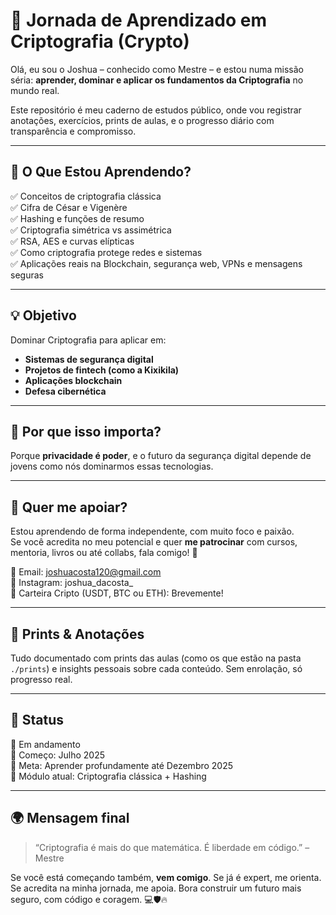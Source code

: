 # 🔐 Jornada de Aprendizado em Criptografia (Crypto)

Olá, eu sou o Joshua – conhecido como Mestre – e estou numa missão séria: **aprender, dominar e aplicar os fundamentos da Criptografia** no mundo real.  

Este repositório é meu caderno de estudos público, onde vou registrar anotações, exercícios, prints de aulas, e o progresso diário com transparência e compromisso.

---

## 🧠 O Que Estou Aprendendo?

✅ Conceitos de criptografia clássica  
✅ Cifra de César e Vigenère  
✅ Hashing e funções de resumo  
✅ Criptografia simétrica vs assimétrica  
✅ RSA, AES e curvas elípticas  
✅ Como criptografia protege redes e sistemas  
✅ Aplicações reais na Blockchain, segurança web, VPNs e mensagens seguras

---

## 💡 Objetivo

Dominar Criptografia para aplicar em:

- **Sistemas de segurança digital**
- **Projetos de fintech (como a Kixikila)**
- **Aplicações blockchain**
- **Defesa cibernética**

---

## 🧱 Por que isso importa?

Porque **privacidade é poder**, e o futuro da segurança digital depende de jovens como nós dominarmos essas tecnologias.

---

## 🤝 Quer me apoiar?

Estou aprendendo de forma independente, com muito foco e paixão.  
Se você acredita no meu potencial e quer **me patrocinar** com cursos, mentoria, livros ou até collabs, fala comigo! 🙌

📧 Email: joshuacosta120@gmail.com  
💬 Instagram: joshua_dacosta_  
🚀 Carteira Cripto (USDT, BTC ou ETH): Brevemente!

---

## 📸 Prints & Anotações

Tudo documentado com prints das aulas (como os que estão na pasta `./prints`) e insights pessoais sobre cada conteúdo. Sem enrolação, só progresso real.

---

## 📅 Status

📖 Em andamento  
📍 Começo: Julho 2025  
🎯 Meta: Aprender profundamente até Dezembro 2025  
🧱 Módulo atual: Criptografia clássica + Hashing

---

## 🌍 Mensagem final

> “Criptografia é mais do que matemática. É liberdade em código.” – Mestre

Se você está começando também, **vem comigo**. Se já é expert, me orienta. Se acredita na minha jornada, me apoia. Bora construir um futuro mais seguro, com código e coragem. 💻🛡️🔥
